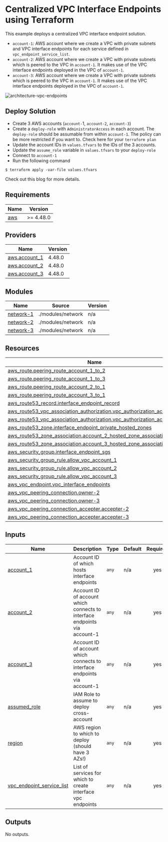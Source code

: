 # Centralized VPC Interface Endpoints using Terraform

This example deploys a centralized VPC interface endpoint solution.

* `account-1`: AWS account where we create a VPC with private subnets and VPC interface endpoints for each service defined in `vpc_endpoint_service_list`.
* `account-2`: AWS account where we create a VPC with private subnets which is peered to the VPC in `account-1`. It makes use of the VPC interface endpoints deployed in the VPC of `account-1`.
* `account-3`: AWS account where we create a VPC with private subnets which is peered to the VPC in `account-1`. It makes use of the VPC interface endpoints deployed in the VPC of `account-1`.

![architecture-vpc-endpoints](https://user-images.githubusercontent.com/14105387/209798465-a75e716c-f233-456d-814e-a5f0e55dfea4.png)

## Deploy Solution

* Create 3 AWS accounts (`account-`1, `account-2`, `account-3`)
* Create a `deploy-role` with `AdministratorAccess` in each account. The `deploy-role` should be assumable from within `account-1`. The policy can be more restricted if you want to. Check here for your `terraform plan`
* Update the account IDs in `values.tfvars` to the IDs of the 3 accounts.
* Update the `assume_role` variable in `values.tfvars` to your `deploy-role`
* Connect to `account-1`
* Run the following command
```
$ terraform apply -var-file values.tfvars
```

Check out this blog for more details.

<!-- BEGINNING OF PRE-COMMIT-TERRAFORM DOCS HOOK -->
## Requirements

| Name | Version |
|------|---------|
| <a name="requirement_aws"></a> [aws](#requirement\_aws) | >= 4.48.0  |

## Providers

| Name | Version |
|------|---------|
| <a name="provider_aws.account_1"></a> [aws.account\_1](#provider\_aws.account\_1) | 4.48.0 |
| <a name="provider_aws.account_2"></a> [aws.account\_2](#provider\_aws.account\_2) | 4.48.0 |
| <a name="provider_aws.account_3"></a> [aws.account\_3](#provider\_aws.account\_3) | 4.48.0 |

## Modules

| Name | Source | Version |
|------|--------|---------|
| <a name="module_network-1"></a> [network-1](#module\_network-1) | ./modules/network | n/a |
| <a name="module_network-2"></a> [network-2](#module\_network-2) | ./modules/network | n/a |
| <a name="module_network-3"></a> [network-3](#module\_network-3) | ./modules/network | n/a |

## Resources

| Name | Type |
|------|------|
| [aws_route.peering_route_account_1_to_2](https://registry.terraform.io/providers/hashicorp/aws/latest/docs/resources/route) | resource |
| [aws_route.peering_route_account_1_to_3](https://registry.terraform.io/providers/hashicorp/aws/latest/docs/resources/route) | resource |
| [aws_route.peering_route_account_2_to_1](https://registry.terraform.io/providers/hashicorp/aws/latest/docs/resources/route) | resource |
| [aws_route.peering_route_account_3_to_1](https://registry.terraform.io/providers/hashicorp/aws/latest/docs/resources/route) | resource |
| [aws_route53_record.interface_endpoint_record](https://registry.terraform.io/providers/hashicorp/aws/latest/docs/resources/route53_record) | resource |
| [aws_route53_vpc_association_authorization.vpc_authorization_account_2](https://registry.terraform.io/providers/hashicorp/aws/latest/docs/resources/route53_vpc_association_authorization) | resource |
| [aws_route53_vpc_association_authorization.vpc_authorization_account_3](https://registry.terraform.io/providers/hashicorp/aws/latest/docs/resources/route53_vpc_association_authorization) | resource |
| [aws_route53_zone.interface_endpoint_private_hosted_zones](https://registry.terraform.io/providers/hashicorp/aws/latest/docs/resources/route53_zone) | resource |
| [aws_route53_zone_association.account_2_hosted_zone_association](https://registry.terraform.io/providers/hashicorp/aws/latest/docs/resources/route53_zone_association) | resource |
| [aws_route53_zone_association.account_3_hosted_zone_association](https://registry.terraform.io/providers/hashicorp/aws/latest/docs/resources/route53_zone_association) | resource |
| [aws_security_group.interface_endpoint_sgs](https://registry.terraform.io/providers/hashicorp/aws/latest/docs/resources/security_group) | resource |
| [aws_security_group_rule.allow_vpc_account_1](https://registry.terraform.io/providers/hashicorp/aws/latest/docs/resources/security_group_rule) | resource |
| [aws_security_group_rule.allow_vpc_account_2](https://registry.terraform.io/providers/hashicorp/aws/latest/docs/resources/security_group_rule) | resource |
| [aws_security_group_rule.allow_vpc_account_3](https://registry.terraform.io/providers/hashicorp/aws/latest/docs/resources/security_group_rule) | resource |
| [aws_vpc_endpoint.vpc_interface_endpoints](https://registry.terraform.io/providers/hashicorp/aws/latest/docs/resources/vpc_endpoint) | resource |
| [aws_vpc_peering_connection.owner-2](https://registry.terraform.io/providers/hashicorp/aws/latest/docs/resources/vpc_peering_connection) | resource |
| [aws_vpc_peering_connection.owner-3](https://registry.terraform.io/providers/hashicorp/aws/latest/docs/resources/vpc_peering_connection) | resource |
| [aws_vpc_peering_connection_accepter.accepter-2](https://registry.terraform.io/providers/hashicorp/aws/latest/docs/resources/vpc_peering_connection_accepter) | resource |
| [aws_vpc_peering_connection_accepter.accepter-3](https://registry.terraform.io/providers/hashicorp/aws/latest/docs/resources/vpc_peering_connection_accepter) | resource |

## Inputs

| Name | Description | Type | Default | Required |
|------|-------------|------|---------|:--------:|
| <a name="input_account_1"></a> [account\_1](#input\_account\_1) | Account ID of which hosts interface endpoints | `any` | n/a | yes |
| <a name="input_account_2"></a> [account\_2](#input\_account\_2) | Account ID of account which connects to interface endpoints via account-1 | `any` | n/a | yes |
| <a name="input_account_3"></a> [account\_3](#input\_account\_3) | Account ID of account which connects to interface endpoints via account-1 | `any` | n/a | yes |
| <a name="input_assumed_role"></a> [assumed\_role](#input\_assumed\_role) | IAM Role to assume to deploy cross-account | `any` | n/a | yes |
| <a name="input_region"></a> [region](#input\_region) | AWS region to which to deploy (should have 3 AZs!) | `any` | n/a | yes |
| <a name="input_vpc_endpoint_service_list"></a> [vpc\_endpoint\_service\_list](#input\_vpc\_endpoint\_service\_list) | List of services for which to create interface vpc endpoints | `any` | n/a | yes |

## Outputs

No outputs.
<!-- END OF PRE-COMMIT-TERRAFORM DOCS HOOK -->